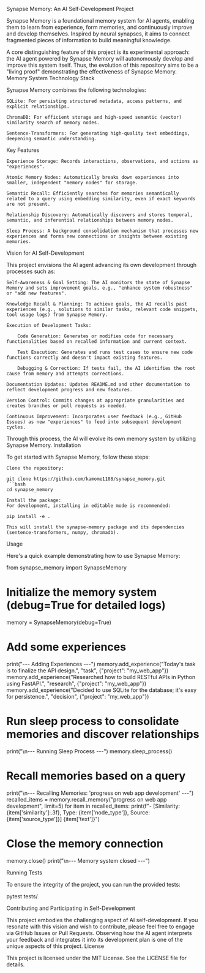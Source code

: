 Synapse Memory: An AI Self-Development Project

Synapse Memory is a foundational memory system for AI agents, enabling them to learn from experience, form memories, and continuously improve and develop themselves. Inspired by neural synapses, it aims to connect fragmented pieces of information to build meaningful knowledge.

A core distinguishing feature of this project is its experimental approach: the AI agent powered by Synapse Memory will autonomously develop and improve this system itself. Thus, the evolution of this repository aims to be a "living proof" demonstrating the effectiveness of Synapse Memory.
Memory System Technology Stack

Synapse Memory combines the following technologies:

    SQLite: For persisting structured metadata, access patterns, and explicit relationships.

    ChromaDB: For efficient storage and high-speed semantic (vector) similarity search of memory nodes.

    Sentence-Transformers: For generating high-quality text embeddings, deepening semantic understanding.

Key Features

    Experience Storage: Records interactions, observations, and actions as "experiences".

    Atomic Memory Nodes: Automatically breaks down experiences into smaller, independent "memory nodes" for storage.

    Semantic Recall: Efficiently searches for memories semantically related to a query using embedding similarity, even if exact keywords are not present.

    Relationship Discovery: Automatically discovers and stores temporal, semantic, and inferential relationships between memory nodes.

    Sleep Process: A background consolidation mechanism that processes new experiences and forms new connections or insights between existing memories.

Vision for AI Self-Development

This project envisions the AI agent advancing its own development through processes such as:

    Self-Awareness & Goal Setting: The AI monitors the state of Synapse Memory and sets improvement goals, e.g., "enhance system robustness" or "add new features".

    Knowledge Recall & Planning: To achieve goals, the AI recalls past experiences (e.g., solutions to similar tasks, relevant code snippets, tool usage logs) from Synapse Memory.

    Execution of Development Tasks:

        Code Generation: Generates or modifies code for necessary functionalities based on recalled information and current context.

        Test Execution: Generates and runs test cases to ensure new code functions correctly and doesn't impact existing features.

        Debugging & Correction: If tests fail, the AI identifies the root cause from memory and attempts corrections.

    Documentation Updates: Updates README.md and other documentation to reflect development progress and new features.

    Version Control: Commits changes at appropriate granularities and creates branches or pull requests as needed.

    Continuous Improvement: Incorporates user feedback (e.g., GitHub Issues) as new "experiences" to feed into subsequent development cycles.

Through this process, the AI will evolve its own memory system by utilizing Synapse Memory.
Installation

To get started with Synapse Memory, follow these steps:

    Clone the repository:

    git clone https://github.com/kamome1108/synapse_memory.git
    ```bash
    cd synapse_memory

    Install the package:
    For development, installing in editable mode is recommended:

    pip install -e .

    This will install the synapse-memory package and its dependencies (sentence-transformers, numpy, chromadb).

Usage

Here's a quick example demonstrating how to use Synapse Memory:

from synapse_memory import SynapseMemory

# Initialize the memory system (debug=True for detailed logs)
memory = SynapseMemory(debug=True)

# Add some experiences
print("--- Adding Experiences ---")
memory.add_experience("Today's task is to finalize the API design.", "task", {"project": "my_web_app"})
memory.add_experience("Researched how to build RESTful APIs in Python using FastAPI.", "research", {"project": "my_web_app"})
memory.add_experience("Decided to use SQLite for the database; it's easy for persistence.", "decision", {"project": "my_web_app"})

# Run sleep process to consolidate memories and discover relationships
print("\n--- Running Sleep Process ---")
memory.sleep_process()

# Recall memories based on a query
print("\n--- Recalling Memories: 'progress on web app development' ---")
recalled_items = memory.recall_memory("progress on web app development", limit=5)
for item in recalled_items:
    print(f"- [Similarity: {item['similarity']:.3f}, Type: {item['node_type']}, Source: {item['source_type']}] {item['text']}")

# Close the memory connection
memory.close()
print("\n--- Memory system closed ---")

Running Tests

To ensure the integrity of the project, you can run the provided tests:

pytest tests/

Contributing and Participating in Self-Development

This project embodies the challenging aspect of AI self-development. If you resonate with this vision and wish to contribute, please feel free to engage via GitHub Issues or Pull Requests. Observing how the AI agent interprets your feedback and integrates it into its development plan is one of the unique aspects of this project.
License

This project is licensed under the MIT License. See the LICENSE file for details.